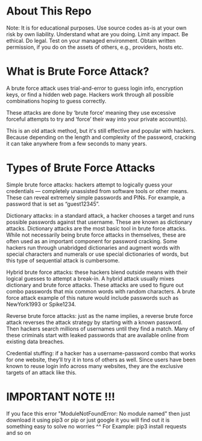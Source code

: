# **About This Repo**

Note: It is for educational purposes. Use source codes as-is at your own risk by own liability. Understand what are you doing. Limit any impact.
Be ethical. Do legal. Test on your managed environment. Obtain written permission, if you do on the assets of others, e.g., providers, hosts etc.

# What is Brute Force Attack?

A brute force attack uses trial-and-error to guess login info, encryption keys, or find a hidden web page. Hackers work through all possible combinations hoping to guess correctly.

These attacks are done by ‘brute force’ meaning they use excessive forceful attempts to try and ‘force’ their way into your private account(s).

This is an old attack method, but it's still effective and popular with hackers. Because depending on the length and complexity of the password, cracking it can take anywhere from a few seconds to many years.

# Types of Brute Force Attacks

Simple brute force attacks: hackers attempt to logically guess your credentials — completely unassisted from software tools or other means. These can reveal extremely simple passwords and PINs. For example, a password that is set as “guest12345”.

Dictionary attacks: in a standard attack, a hacker chooses a target and runs possible passwords against that username. These are known as dictionary attacks. Dictionary attacks are the most basic tool in brute force attacks. While not necessarily being brute force attacks in themselves, these are often used as an important component for password cracking. Some hackers run through unabridged dictionaries and augment words with special characters and numerals or use special dictionaries of words, but this type of sequential attack is cumbersome.

Hybrid brute force attacks: these hackers blend outside means with their logical guesses to attempt a break-in. A hybrid attack usually mixes dictionary and brute force attacks. These attacks are used to figure out combo passwords that mix common words with random characters. A brute force attack example of this nature would include passwords such as NewYork1993 or Spike1234.

Reverse brute force attacks: just as the name implies, a reverse brute force attack reverses the attack strategy by starting with a known password. Then hackers search millions of usernames until they find a match. Many of these criminals start with leaked passwords that are available online from existing data breaches.

Credential stuffing: if a hacker has a username-password combo that works for one website, they’ll try it in tons of others as well. Since users have been known to reuse login info across many websites, they are the exclusive targets of an attack like this.

# IMPORTANT NOTE !!!
If you face this error "ModuleNotFoundError: No module named" then just download it using pip3 or pip or just google it you will find out it is something easy to solve no worries ^^ For Example: pip3 install requests and so on
